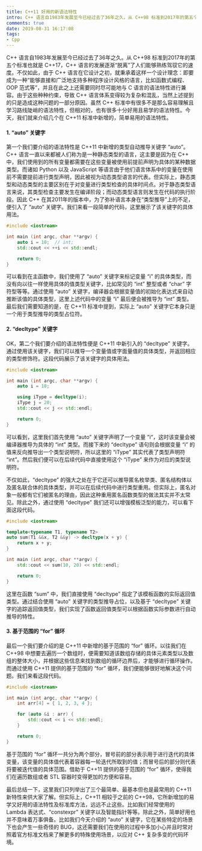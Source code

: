 ```yaml
---
title: C++11 好用的新语法特性
intro: C++ 语言自1983年发展至今已经过去了36年之久。从 C++98 标准到2017年的第五个标准也就是 C++17，C++ 语言的发展逐渐“脱离”了人们能够熟练驾驭它的速度。不仅如此，由于 C++ 语言在它设计之初，就秉承着这样一个设计理念：即要成为一种“能够直接和广泛地支持多种程序设计风格的语言，比如函数式编程、OOP 范式等”，并且在此之上还需要同时尽可能地与 C 语言的语法特性进行兼容。由于这些种种约束，导致 C++ 语言体系变得较为复杂和混乱，当然上述提到的只是造成这种问题的一部分原因。虽然 C++ 标准中有很多不是那么容易理解且学习路线陡峭的语法特性，但相对的，也有很多十分好用且易学的语法特性。今天，我们就来介绍几个在 C++11 标准中新增的，简单易用的语法特性。
comments: true
date: 2019-08-31 16:17:08
tags:
- Cpp
---
```


C++ 语言自1983年发展至今已经过去了36年之久。从 C++98 标准到2017年的第五个标准也就是 C++17，C++ 语言的发展逐渐“脱离”了人们能够熟练驾驭它的速度。不仅如此，由于 C++ 语言在它设计之初，就秉承着这样一个设计理念：即要成为一种“能够直接和广泛地支持多种程序设计风格的语言，比如函数式编程、OOP 范式等”，并且在此之上还需要同时尽可能地与 C 语言的语法特性进行兼容。由于这些种种约束，导致 C++ 语言体系变得较为复杂和混乱，当然上述提到的只是造成这种问题的一部分原因。虽然 C++ 标准中有很多不是那么容易理解且学习路线陡峭的语法特性，但相对的，也有很多十分好用且易学的语法特性。今天，我们就来介绍几个在 C++11 标准中新增的，简单易用的语法特性。


#### 1. “auto” 关键字

第一个我们要介绍的语法特性是 C++11 中新增的类型自动推导关键字 “auto”。C++ 语言一直以来都被人们称为是一种静态类型的语言，这主要是因为在 C++ 中，我们使用到的所有变量都需要在这些变量被使用前提前声明为具体的某种数据类型。而诸如 Python 以及 JavaScript 等语言由于他们语言体系中的变量在使用前不需要提前进行类型声明，因此被视为动态类型语言的代表。但实际上，静态类型和动态类型的主要区别在于对变量进行类型检查的具体时间点。对于静态类型语言来说，其类型检查主要发生在编译阶段；而动态类型语言则发生在代码的执行阶段。因此 C++ 在其2011年的版本中，为了弥补语言本身在“类型推导”上的不足，便引入了 “auto” 关键字。我们来看一段简单的代码，这里展示了该关键字的具体用法。

```cpp
#include <iostream>

int main (int argc, char **argv) {
	auto i = 10;  // int;
	std::cout << ++i << std::endl;

	return 0;
}
```

可以看到在主函数中，我们使用了 “auto” 关键字来标记变量 “i” 的具体类型，而没有向以往一样使用具体的值类型关键字，比如常见的 “int” 整型或者 “char” 字符型等等。通过使用 “auto” 关键字，编译器会根据变量值的初始化表达式来自动推断该值的具体类型，这里上述代码中的变量 “i” 最后便会被推导为 “int” 类型。最后我们需要知道的是，在 C++11 标准中提到，实际上 “auto” 关键字它本身只是一个用于类型推导的类型占位符。

#### 2. “decltype” 关键字

OK，第二个我们要介绍的语法特性便是 C++11 中新引入的 “decltype” 关键字。通过使用该关键字，我们可以推导一个变量值或字面量值的具体类型，并返回相应的类型修饰符。这段代码展示了该关键字的具体用法。

```cpp
#include <iostream>

int main (int argc, char **argv) {
	auto i = 10;

	using iType = decltype(i);
	iType j = 20;
	std::cout << j << std::endl;

	return 0;
}
```

可以看到，这里我们首先使用 “auto” 关键字声明了一个变量 ”i“，这时该变量会被编译器推导为具体的 “int” 类型。而接下来的 “decltype” 语句则会根据变量 “i” 的值来反向推导出一个类型说明符，所以这里的 “iType” 其实代表了类型声明符 “int”。然后我们便可以在后续代码中直接使用这个 “iType” 来作为对应的类型说明符。

不仅如此，“decltype” 的强大之处在于它还可以推导匿名枚举类、匿名结构体以及匿名联合体的具体类型，并可以在后续代码中进行类型重用。但实际上，匿名对象一般都有它们被匿名的理由，因此这种重用匿名函数类型的做法其实并不太常见。除此之外，通过使用 “decltype” 我们还可以增强模板泛型的能力，可以看下面这段代码。

```cpp
#include <iostream>

template<typename T1, typename T2>
auto sum(T1 &&x, T2 &&y) -> decltype(x + y) {
	return x + y;
}

int main (int argc, char **argv) {
	std::cout << sum(10, 20) << std::endl;

	return 0;
}
```

这里在函数 “sum” 中，我们直接使用 “decltype” 指定了该模板函数的实际返回值类型。通过结合使用 “auto” 关键字的类型推导占位，以及基于 “decltype” 关键字的追踪返回值类型，我们实现了函数返回值类型可以根据函数实际参数进行自动推导的特性。

#### 3. 基于范围的 “for” 循环

最后一个我们要介绍的是 C++11 中新增的基于范围的 “for” 循环。以往我们在 C++98 中想要去遍历一个数组时，便需要知道该数组存储的具体元素类型以及数组的整体大小，并根据这些信息来找到数组的循环边界后，才能够进行循环操作。而通过使用 C++11 提供的基于范围的 “for” 循环，我们便能够很好地解决这个问题。我们来看这段代码。


```cpp
#include <iostream>

int main (int argc, char **argv) {
	int arr[4] = { 1, 2, 3, 4 };

	for (auto &i : arr) {
		std::cout << i << std::endl;
	}

	return 0;
}
```

基于范围的 “for” 循环一共分为两个部分，冒号前的部分表示用于进行迭代的具体变量，该变量的具体值代表着容器每一轮迭代所取到的值；而冒号后的部分则代表将要被迭代值的具体范围。借助于 C++11 提供的基于范围的 “for” 循环，使得我们在遍历数组或者 STL 容器时变得更加的方便和容易。


最后总结一下，这里我们只列举出了三个最简单、最基本但也是最常用的 C++11 新特性来供大家了解。但实际上，C++11 相较于之前的 C++98，它所新增加的易学又好用的语法特性及标准库方法，远远不止这些。比如我们经常使用的 Lambda 表达式、“constexpr” 关键字以及智能指针等等。除此之外，简单好用也并不意味着万事俱备。比如我们今天介绍的 “auto” 关键字，它在某些特定的场景下也会产生一些奇怪的 BUG，这还需要我们在使用的过程中多加小心并且时常对照着官方标准文档来了解更多的特殊使用场景，以应对 C++ 复杂多变的代码环境。
